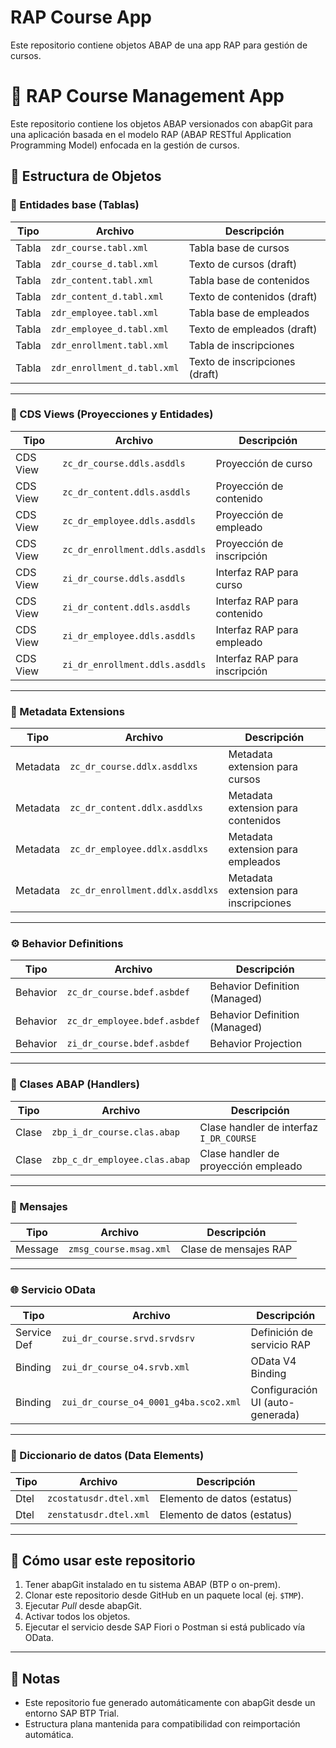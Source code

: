 # RAP Course App
Este repositorio contiene objetos ABAP de una app RAP para gestión de cursos.

# 📘 RAP Course Management App

Este repositorio contiene los objetos ABAP versionados con abapGit para una aplicación basada en el modelo RAP (ABAP RESTful Application Programming Model) enfocada en la gestión de cursos.

## 📁 Estructura de Objetos

### 🧱 Entidades base (Tablas)

| Tipo        | Archivo                         | Descripción                     |
|-------------|---------------------------------|---------------------------------|
| Tabla       | `zdr_course.tabl.xml`           | Tabla base de cursos            |
| Tabla       | `zdr_course_d.tabl.xml`         | Texto de cursos (draft)         |
| Tabla       | `zdr_content.tabl.xml`          | Tabla base de contenidos        |
| Tabla       | `zdr_content_d.tabl.xml`        | Texto de contenidos (draft)     |
| Tabla       | `zdr_employee.tabl.xml`         | Tabla base de empleados         |
| Tabla       | `zdr_employee_d.tabl.xml`       | Texto de empleados (draft)      |
| Tabla       | `zdr_enrollment.tabl.xml`       | Tabla de inscripciones          |
| Tabla       | `zdr_enrollment_d.tabl.xml`     | Texto de inscripciones (draft)  |

---

### 🧩 CDS Views (Proyecciones y Entidades)

| Tipo        | Archivo                           | Descripción                                 |
|-------------|-----------------------------------|---------------------------------------------|
| CDS View    | `zc_dr_course.ddls.asddls`        | Proyección de curso                         |
| CDS View    | `zc_dr_content.ddls.asddls`       | Proyección de contenido                     |
| CDS View    | `zc_dr_employee.ddls.asddls`      | Proyección de empleado                      |
| CDS View    | `zc_dr_enrollment.ddls.asddls`    | Proyección de inscripción                   |
| CDS View    | `zi_dr_course.ddls.asddls`        | Interfaz RAP para curso                     |
| CDS View    | `zi_dr_content.ddls.asddls`       | Interfaz RAP para contenido                 |
| CDS View    | `zi_dr_employee.ddls.asddls`      | Interfaz RAP para empleado                  |
| CDS View    | `zi_dr_enrollment.ddls.asddls`    | Interfaz RAP para inscripción               |

---

### 🎨 Metadata Extensions

| Tipo        | Archivo                            | Descripción                          |
|-------------|------------------------------------|--------------------------------------|
| Metadata    | `zc_dr_course.ddlx.asddlxs`        | Metadata extension para cursos       |
| Metadata    | `zc_dr_content.ddlx.asddlxs`       | Metadata extension para contenidos   |
| Metadata    | `zc_dr_employee.ddlx.asddlxs`      | Metadata extension para empleados    |
| Metadata    | `zc_dr_enrollment.ddlx.asddlxs`    | Metadata extension para inscripciones|

---

### ⚙️ Behavior Definitions

| Tipo        | Archivo                              | Descripción                          |
|-------------|--------------------------------------|--------------------------------------|
| Behavior    | `zc_dr_course.bdef.asbdef`           | Behavior Definition (Managed)        |
| Behavior    | `zc_dr_employee.bdef.asbdef`         | Behavior Definition (Managed)        |
| Behavior    | `zi_dr_course.bdef.asbdef`           | Behavior Projection                  |

---

### 🔧 Clases ABAP (Handlers)

| Tipo        | Archivo                               | Descripción                            |
|-------------|---------------------------------------|----------------------------------------|
| Clase       | `zbp_i_dr_course.clas.abap`           | Clase handler de interfaz `I_DR_COURSE`|
| Clase       | `zbp_c_dr_employee.clas.abap`         | Clase handler de proyección empleado   |

---

### 💬 Mensajes

| Tipo        | Archivo                 | Descripción                  |
|-------------|-------------------------|------------------------------|
| Message     | `zmsg_course.msag.xml`  | Clase de mensajes RAP        |

---

### 🌐 Servicio OData

| Tipo        | Archivo                                 | Descripción                         |
|-------------|------------------------------------------|-------------------------------------|
| Service Def | `zui_dr_course.srvd.srvdsrv`             | Definición de servicio RAP          |
| Binding     | `zui_dr_course_o4.srvb.xml`              | OData V4 Binding                    |
| Binding     | `zui_dr_course_o4_0001_g4ba.sco2.xml`    | Configuración UI (auto-generada)   |

---

### 🔣 Diccionario de datos (Data Elements)

| Tipo        | Archivo                 | Descripción                  |
|-------------|-------------------------|------------------------------|
| Dtel        | `zcostatusdr.dtel.xml`  | Elemento de datos (estatus)  |
| Dtel        | `zenstatusdr.dtel.xml`  | Elemento de datos (estatus)  |

---

## 🚀 Cómo usar este repositorio

1. Tener abapGit instalado en tu sistema ABAP (BTP o on-prem).
2. Clonar este repositorio desde GitHub en un paquete local (ej. `$TMP`).
3. Ejecutar *Pull* desde abapGit.
4. Activar todos los objetos.
5. Ejecutar el servicio desde SAP Fiori o Postman si está publicado vía OData.

---

## 📎 Notas

- Este repositorio fue generado automáticamente con abapGit desde un entorno SAP BTP Trial.
- Estructura plana mantenida para compatibilidad con reimportación automática.

